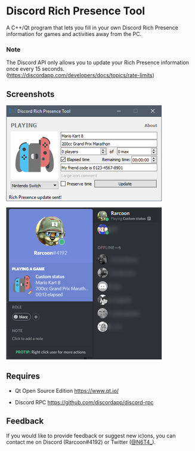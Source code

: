 # Discord Rich Presence Tool
A C++/Qt program that lets you fill in your own Discord Rich Presence information for games and activities away from the PC.

### Note
The Discord API only allows you to update your Rich Presence information once every 15 seconds. (https://discordapp.com/developers/docs/topics/rate-limits)

## Screenshots
![Main window](screenshots/1.png)

![The result in Discord](screenshots/2.png)

## Requires
- Qt Open Source Edition
https://www.qt.io/

- Discord RPC
https://github.com/discordapp/discord-rpc

## Feedback
If you would like to provide feedback or suggest new ic)ons, you can contact me on Discord (Rarcoon#4192) or Twitter ([@N6T4_](https://twitter.com/n6t4_ "@N6T4_")).
